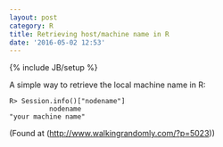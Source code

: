 ```yaml
---
layout: post
category: R
title: Retrieving host/machine name in R
date: '2016-05-02 12:53'
---
```


{% include JB/setup %}

A simple way to retrieve the local machine name in R:

~~~~
R> Session.info()["nodename"]
          nodename
"your machine name"
~~~~

(Found at (http://www.walkingrandomly.com/?p=5023))
